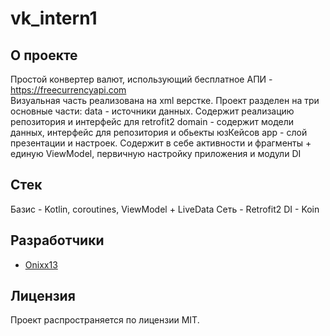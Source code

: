 # vk_intern1

## О проекте

Простой конвертер валют, использующий бесплатное АПИ - https://freecurrencyapi.com  
Визуальная часть реализована на xml верстке. 
Проект разделен на три основные части:
data - источники данных. Содержит реализацию репозитория и интерфейс для retrofit2
domain - содержит модели данных, интерфейс для репозитория и обьекты юзКейсов
app - слой презентации и настроек. Содержит в себе активности и фрагменты + единую ViewModel, первичную настройку приложения и модули DI

## Стек

Базис - Kotlin, coroutines, ViewModel + LiveData 
Сеть - Retrofit2
DI - Koin

## Разработчики

- [Onixx13](https://github.com/Onixx-dev)

## Лицензия

Проект распространяется по лицензии MIT.
